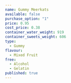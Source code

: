 ```yaml
---
name: Gummy Meerkats
available: false
purchase_option: "1"
price: 0.95
cost_price: 0.38
container_water_weight: 919
container_sweets_weight: 606
type: 
  - Gummy
flavour: 
  - Mixed Fruit
free: 
  - Alcohol
  - Gelatin
published: true
---
```

